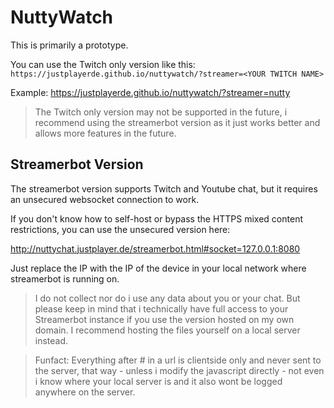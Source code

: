 # NuttyWatch

This is primarily a prototype.

You can use the Twitch only version like this:
`https://justplayerde.github.io/nuttywatch/?streamer=<YOUR TWITCH NAME>`

Example: https://justplayerde.github.io/nuttywatch/?streamer=nutty

> The Twitch only version may not be supported in the future, i recommend using the streamerbot version as it just works better and allows more features in the future.


## Streamerbot Version

The streamerbot version supports Twitch and Youtube chat, but it requires an unsecured websocket connection to work.

If you don't know how to self-host or bypass the HTTPS mixed content restrictions, you can use the unsecured version here:

http://nuttychat.justplayer.de/streamerbot.html#socket=127.0.0.1:8080

Just replace the IP with the IP of the device in your local network where streamerbot is running on.

> I do not collect nor do i use any data about you or your chat. But please keep in mind that i technically have full access to your Streamerbot instance if you use the version hosted on my own domain. I recommend hosting the files yourself on a local server instead.

> Funfact: Everything after # in a url is clientside only and never sent to the server, that way - unless i modify the javascript directly - not even i know where your local server is and it also wont be logged anywhere on the server.